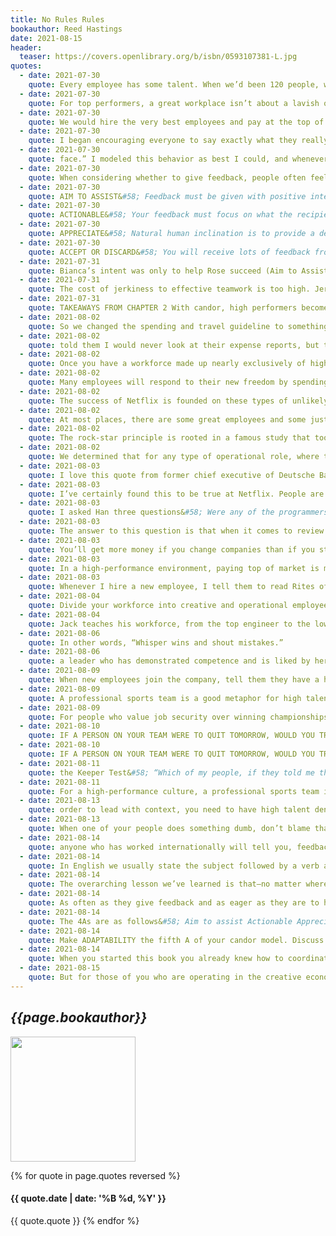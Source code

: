 ```yaml
---
title: No Rules Rules
bookauthor: Reed Hastings
date: 2021-08-15
header:
  teaser: https://covers.openlibrary.org/b/isbn/0593107381-L.jpg
quotes:
  - date: 2021-07-30
    quote: Every employee has some talent. When we’d been 120 people, we had some employees who were extremely talented and others who were mildly talented. Overall we had a fair amount of talent dispersed across the workforce. After the layoffs, with only the most talented eighty people, we had a smaller amount of talent overall, but the amount of talent per employee was greater. Our talent “density” had increased. We learned that a company with really dense talent is a company everyone wants to work for. High performers especially thrive in environments where the overall talent density is high.
  - date: 2021-07-30
    quote: For top performers, a great workplace isn’t about a lavish office, a beautiful gym, or a free sushi lunch. It’s about the joy of being surrounded by people who are both talented and collaborative. People who can help you be better. When every member is excellent, performance spirals upward as employees learn from and motivate one another.
  - date: 2021-07-30
    quote: We would hire the very best employees and pay at the top of the market. We would coach our managers to have the courage and discipline to get rid of any employees who were displaying undesirable behaviors or weren’t performing at exemplary levels. I became laser-focused on making sure Netflix was staffed, from the receptionist to the top executive team, with the highest-performing, most collaborative employees on the market.
  - date: 2021-07-30
    quote: I began encouraging everyone to say exactly what they really thought, but with positive intent—not to attack or injure anyone, but to get feelings, opinions, and feedback out onto the table, where they could be dealt with. As we began giving increasing amounts of candid feedback to one another, I saw that getting feedback had an added benefit. It pushed the performance in the office to new levels.
  - date: 2021-07-30
    quote: face.” I modeled this behavior as best I could, and whenever someone came to me to complain about another employee, I would ask, “What did that person say when you spoke to him about this directly?” This is pretty radical.
  - date: 2021-07-30
    quote: When considering whether to give feedback, people often feel torn between two competing issues&#58; they don’t want to hurt the recipient’s feelings, yet they want to help that person succeed. The goal at Netflix is to help each other succeed, even if that means feelings occasionally get hurt. More important, we’ve found that in the right environment, with the right approach, we can give the feedback without hurting feelings.
  - date: 2021-07-30
    quote: AIM TO ASSIST&#58; Feedback must be given with positive intent.
  - date: 2021-07-30
    quote: ACTIONABLE&#58; Your feedback must focus on what the recipient can do differently.
  - date: 2021-07-30
    quote: APPRECIATE&#58; Natural human inclination is to provide a defense or excuse when receiving criticism; we all reflexively seek to protect our egos and reputation.
  - date: 2021-07-30
    quote: ACCEPT OR DISCARD&#58; You will receive lots of feedback from lots of people while at Netflix. You are required to listen and consider all feedback provided. You are not required to follow it.
  - date: 2021-07-31
    quote: Bianca’s intent was only to help Rose succeed (Aim to Assist). She outlined specific actions Rose could take to improve her performance (Actionable). Rose received the feedback with thanks (Appreciation). In this case, she followed the advice Bianca had provided, to the benefit of all (Accept or Discard). If you follow the 4A model, feedback can and should be given exactly when and where it will help the most.
  - date: 2021-07-31
    quote: The cost of jerkiness to effective teamwork is too high. Jerks are likely to rip your organization apart from the inside. And their favorite way to do that is often by stabbing their colleagues in the front and then offering, “I was just being candid.”
  - date: 2021-07-31
    quote: TAKEAWAYS FROM CHAPTER 2 With candor, high performers become outstanding performers. Frequent candid feedback exponentially magnifies the speed and effectiveness of your team or workforce. Set the stage for candor by building feedback moments into your regular meetings. Coach your employees to give and receive feedback effectively, following the 4A guidelines. As the leader, solicit feedback frequently and respond with belonging cues when you receive it. Get rid of jerks as you instill a culture of candor.
  - date: 2021-08-02
    quote: So we changed the spending and travel guideline to something even simpler. Today the entirety of the travel and expense policy still consists of these five simple words&#58; ACT IN NETFLIX’S BEST INTEREST
  - date: 2021-08-02
    quote: told them I would never look at their expense reports, but that finance audits ten percent of all expenses annually. I trust them to behave frugally and carefully with the company’s money and if finance finds any monkey business, that employee will be immediately fired. It’s not one strike and a warning; it’s “abuse the freedom and you’re out”—plus you’ll be used as an example to others for what not to do.
  - date: 2021-08-02
    quote: Once you have a workforce made up nearly exclusively of high performers, you can count on people to behave responsibly. Once you have developed a culture of candor, employees will watch out for one another and ensure their teammates’ actions are in line with the good of the company. Then you can begin to remove controls and give your staff more freedom. Great places to start are the lifting of your vacation, travel, and expense policies. These elements give people more control over their own lives and convey a loud message that you trust your employees to do what’s right. The trust you offer will in turn instill feelings of responsibility in your workforce, leading everyone in the company to have a greater sense of ownership.
  - date: 2021-08-02
    quote: Many employees will respond to their new freedom by spending less than they would in a system with rules. When you tell people you trust them, they will show you how trustworthy they are.
  - date: 2021-08-02
    quote: The success of Netflix is founded on these types of unlikely stories&#58; small teams consisting exclusively of significantly above-average performers—what Reed refers to as dream teams—working on big hairy problems.
  - date: 2021-08-02
    quote: At most places, there are some great employees and some just okay ones. The okay ones are managed while the stars are relied upon to give everything they can. At Netflix, it’s different. We live in a walled garden of excellence, where everyone is a high performer. You go into these meetings and it’s like the talent and brain power in the room could generate the office electricity. People are challenging one another, building up arguments, and each of them is practically smarter than Stephen Hawking. That’s why we get so much done at such incredible speed here. It’s because of the crazy high talent density.
  - date: 2021-08-02
    quote: The rock-star principle is rooted in a famous study that took place in a basement in Santa Monica. At 6&#58;30 a.m. nine trainee programmers were led into a room with dozens of computers. Each of them was handed a manila envelope explaining a series of coding and debugging tasks they would need to complete to their best ability in the next 120 minutes. Millions of keystrokes have since been devoted to discussing the results on the internet. The researchers expected to find that the best of the nine programmers would outperform his average counterpart by a factor of two or three. But of the group of nine, all of whom were at least adequate programmers, the best far outperformed the worst. The best guy was twenty times faster at coding, twenty-five times faster at debugging, and ten times faster at program execution than the programmer with the lowest marks.
  - date: 2021-08-02
    quote: We determined that for any type of operational role, where there was a clear cap on how good the work could be, we would pay middle of market rate. But for all creative jobs we would pay one incredible employee at the top of her personal market, instead of using that same money to hire a dozen or more adequate performers. This would result in a lean workforce. We’d be relying on one tremendous person to do the work of many. But we’d pay tremendously.
  - date: 2021-08-03
    quote: I love this quote from former chief executive of Deutsche Bank John Cryan&#58; “I have no idea why I was offered a contract with a bonus in it because I promise you I will not work any harder or any less hard in any year, in any day because someone is going to pay me more or less.” Any executive worth her paycheck would say the same.
  - date: 2021-08-03
    quote: I’ve certainly found this to be true at Netflix. People are most creative when they have a big enough salary to remove some of the stress from home. But people are less creative when they don’t know whether or not they’ll get paid extra. Big salaries, not merit bonuses, are good for innovation.
  - date: 2021-08-03
    quote: I asked Han three questions&#58; Were any of the programmers on his current team good enough to take the job at Apple that Devin had just left? No. Would three of Han’s current employees collectively be able to make the same contribution that Devin could make? No. If a fairy godmother suggested he could silently and without duress swap a few of his current programmers for Devin, would that be good for the company? Yes.
  - date: 2021-08-03
    quote: The answer to this question is that when it comes to review time, instead of looking at what that employee is worth on the market, most companies use “raise pools” and “salary bands” to determine raises.
  - date: 2021-08-03
    quote: You’ll get more money if you change companies than if you stay put. In 2018, the average annual pay raise per employee in the US was about 3 percent (5 percent for top performers). For an employee quitting her job and joining a new company, the average raise was between 10 percent and 20 percent. Staying in the same job is bad for your pocketbook.
  - date: 2021-08-03
    quote: In a high-performance environment, paying top of market is most cost-effective in the long run. It is best to have salaries a little higher than necessary, to give a raise before an employee asks for it, to bump up a salary before that employee starts looking for another job, in order to attract and retain the best talent on the market year after year. It costs a lot more to lose people and to recruit replacements than to overpay a little in the first place.
  - date: 2021-08-03
    quote: Whenever I hire a new employee, I tell them to read Rites of Passage at $100,000 to $1 Million+, which back in the eighties and nineties was the handbook for executive recruiters. It tells you how to know your market value and how to talk to recruiters to get that data. I say to all my people, “Understand your market, understand the book, go and meet these recruiters—and I give them a list of names of the recruiters specializing in their jobs. I want all my employees to make an active choice to stay. I don’t want them to stay because they lack options. If you’re good enough to work at Netflix, you’re good enough that other options will be out there. If you feel like you have a choice, you can make a good decision. Working at Netflix should be a choice, not a trap.
  - date: 2021-08-04
    quote: Divide your workforce into creative and operational employees. Pay the creative workers top of market. This may mean hiring one exceptional individual instead of ten or more adequate people.
  - date: 2021-08-04
    quote: Jack teaches his workforce, from the top engineer to the lowest worker on the shop floor, to read the company’s financial reports. He instructs these people without a high school education on the ins and outs of reading a profit and loss statement—something a lot of highly educated vice presidents can’t do well at many companies. Then he provides weekly operating and financial data to every worker in the company, so they can see how the organization is progressing and how their work contributes to the success. This ignites feelings of passion, responsibility, and ownership in the workforce beyond what he could have hoped for.
  - date: 2021-08-06
    quote: In other words, “Whisper wins and shout mistakes.”
  - date: 2021-08-06
    quote: a leader who has demonstrated competence and is liked by her team will build trust and prompt risk-taking when she widely sunshines her own mistakes. Her company benefits. The one exception is for a leader considered unproven or untrusted. In these cases you’ll want to build trust in your competency before shouting your mistakes.
  - date: 2021-08-09
    quote: When new employees join the company, tell them they have a handful of metaphorical chips that they can make bets with. Some gambles will succeed, and some will fail. A worker’s performance will be judged on the collective outcome of his bets, not on the results from one single instance.
  - date: 2021-08-09
    quote: A professional sports team is a good metaphor for high talent density because athletes on professional teams&#58; Demand excellence, counting on the manager to make sure every position is filled by the best person at any given time. Train to win, expecting to receive candid and continuous feedback about how to up their game from the coach and from one another. Know effort isn’t enough, recognizing that, if they put in a B performance despite an A for effort, they will be thanked and respectfully swapped out for another player.
  - date: 2021-08-09
    quote: For people who value job security over winning championships, Netflix is not the right choice, and we try to be clear and nonjudgmental about that. But for those who value being on winning teams, our culture provides a great opportunity. Like any team successfully competing at the highest level, we form deep relationships and care about each other.
  - date: 2021-08-10
    quote: IF A PERSON ON YOUR TEAM WERE TO QUIT TOMORROW, WOULD YOU TRY TO CHANGE THEIR MIND? OR WOULD YOU ACCEPT THEIR RESIGNATION, PERHAPS WITH A LITTLE RELIEF? IF THE LATTER, YOU SHOULD GIVE THEM A SEVERANCE PACKAGE NOW, AND LOOK FOR A STAR, SOMEONE YOU
  - date: 2021-08-10
    quote: IF A PERSON ON YOUR TEAM WERE TO QUIT TOMORROW, WOULD YOU TRY TO CHANGE THEIR MIND? OR WOULD YOU ACCEPT THEIR RESIGNATION, PERHAPS WITH A LITTLE RELIEF? IF THE LATTER, YOU SHOULD GIVE THEM A SEVERANCE PACKAGE NOW, AND LOOK FOR A STAR, SOMEONE YOU WOULD FIGHT TO KEEP.
  - date: 2021-08-11
    quote: the Keeper Test&#58; “Which of my people, if they told me they were leaving for a similar job at another company, would I fight hard to keep?”
  - date: 2021-08-11
    quote: For a high-performance culture, a professional sports team is a better metaphor than a family. Coach your managers to create strong feelings of commitment, cohesion, and camaraderie on the team, while continually making tough decisions to ensure the best player is manning each post.
  - date: 2021-08-13
    quote: order to lead with context, you need to have high talent density, your goal needs to be innovation (not error prevention), and you need to be operating in a loosely coupled system.
  - date: 2021-08-13
    quote: When one of your people does something dumb, don’t blame that person. Instead, ask yourself what context you failed to set. Are you articulate and inspiring enough in expressing your goals and strategy?
  - date: 2021-08-14
    quote: anyone who has worked internationally will tell you, feedback that’s effective in one country doesn’t necessarily work in another. For instance, the direct corrective feedback given by a German boss might seem unnecessarily harsh in the US, while an American’s tendency to give copious positive feedback might come off as excessive and insincere in Germany.
  - date: 2021-08-14
    quote: In English we usually state the subject followed by a verb and an object. We rarely drop the subject, or the sentence doesn’t make sense. In Japanese, however, the syntax is flexible. The subject, verb, and object are all optional. It is possible to have a sentence in Japanese with only a noun. Often the sentence might start with the main topic, followed by some content, and the verb at the end. Sometimes the speaker assumes everyone knows what the subject is, so he drops it. And this aspect of Japanese language lends itself nicely to a conflict-avoidant culture.
  - date: 2021-08-14
    quote: The overarching lesson we’ve learned is that—no matter where you come from—when it comes to working across cultural differences, talk, talk, talk. One of the best ways to get better at providing feedback to an international counterpart is to ask questions and show curiosity about the other person’s culture. If you need to give feedback to a counterpart in another country, ask another trusted colleague from that country first, “Does my message sound aggressive?” “What’s the best approach in your culture?” The more questions we ask and the more curiosity we show, the better we all become at giving and receiving feedback around the world.
  - date: 2021-08-14
    quote: As often as they give feedback and as eager as they are to hear it, if you don’t start by saying something positive they think the entire thing was a disaster. As soon as a Dutch person jumps in with the negative first, the American kills the critique by thinking the whole thing has gone to hell.
  - date: 2021-08-14
    quote: The 4As are as follows&#58; Aim to assist Actionable Appreciate Accept or decline
  - date: 2021-08-14
    quote: Make ADAPTABILITY the fifth A of your candor model. Discuss openly what candor means in different parts of the world. Work together to discover how both sides can adapt to bring this value to life.
  - date: 2021-08-14
    quote: When you started this book you already knew how to coordinate a group of people through rules and process. Now you know how to do it through freedom and responsibility too.
  - date: 2021-08-15
    quote: But for those of you who are operating in the creative economy, where innovation, speed, and flexibility are the keys to success, consider throwing out the orchestra and focusing instead on making a different kind of music.
---
```

## *{{page.bookauthor}}*

<img width="200" src="{{ page.header.teaser }}"/>

{% for quote in page.quotes reversed %}
#### {{ quote.date | date: '%B %d, %Y' }}
{{ quote.quote }}
{% endfor %}
